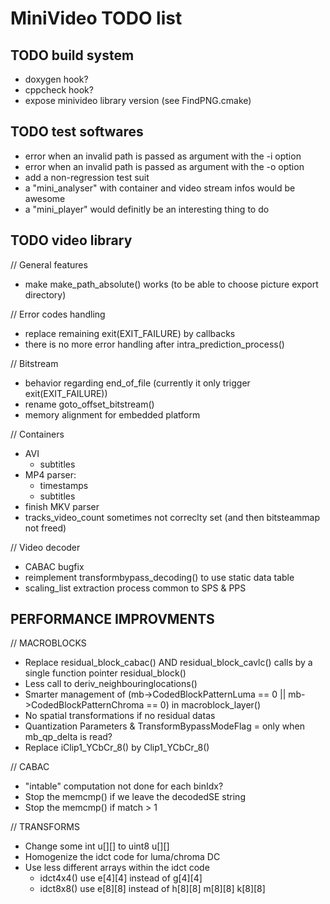 MiniVideo TODO list
===================

TODO build system
-----------------

- doxygen hook?
- cppcheck hook?
- expose minivideo library version (see FindPNG.cmake)

TODO test softwares
-------------------

- error when an invalid path is passed as argument with the -i option
- error when an invalid path is passed as argument with the -o option
- add a non-regression test suit
- a "mini_analyser" with container and video stream infos would be awesome
- a "mini_player" would definitly be an interesting thing to do

TODO video library
------------------

// General features
- make make_path_absolute() works (to be able to choose picture export directory)

// Error codes handling
- replace remaining exit(EXIT_FAILURE) by callbacks
- there is no more error handling after intra_prediction_process()

// Bitstream
- behavior regarding end_of_file (currently it only trigger exit(EXIT_FAILURE))
- rename goto_offset_bitstream()
- memory alignment for embedded platform

// Containers
- AVI
  - subtitles
- MP4 parser:
  - timestamps
  - subtitles
- finish MKV parser
- tracks_video_count sometimes not correclty set (and then bitsteammap not freed)

// Video decoder
- CABAC bugfix
- reimplement transformbypass_decoding() to use static data table
- scaling_list extraction process common to SPS & PPS

PERFORMANCE IMPROVMENTS
-----------------------

// MACROBLOCKS
- Replace residual_block_cabac() AND residual_block_cavlc() calls by a single function pointer residual_block()
- Less call to deriv_neighbouringlocations()
- Smarter management of (mb->CodedBlockPatternLuma == 0 || mb->CodedBlockPatternChroma == 0) in macroblock_layer()
- No spatial transformations if no residual datas
- Quantization Parameters & TransformBypassModeFlag = only when mb_qp_delta is read?
- Replace iClip1_YCbCr_8() by Clip1_YCbCr_8()

// CABAC
- "intable" computation not done for each binIdx?
- Stop the memcmp() if we leave the decodedSE string
- Stop the memcmp() if match > 1

// TRANSFORMS
- Change some int u[][] to uint8 u[][]
- Homogenize the idct code for luma/chroma DC
- Use less different arrays within the idct code
  - idct4x4() use e[4][4] instead of g[4][4]
  - idct8x8() use e[8][8] instead of h[8][8] m[8][8] k[8][8]
